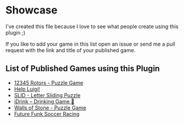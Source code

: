 # Showcase
I've created this file because I love to see what people create using this plugin ;)

If you like to add your game in this list open an issue or send me a pull request with the link and title of your published game.

## List of Published Games using this Plugin
- [12345 Rotors - Puzzle Game](https://play.google.com/store/apps/details?id=com.ross.numbergame12345)
- [Help Luigi!](https://play.google.com/store/apps/details?id=com.bananaonfire.helpluigi)
- [SLID - Letter Sliding Puzzle](https://play.google.com/store/apps/details?id=com.kamofa.slid)
- [iDrink – Drinking Game 🍻](https://play.google.com/store/apps/details?id=com.garfsapps.umgole)
- [Walls of Stone - Puzzle Game](https://play.google.com/store/apps/details?id=dev.mintstudios.wos)
- [Future Funk Soccer Racing](https://play.google.com/store/apps/details?id=org.godotengine.cargame)
